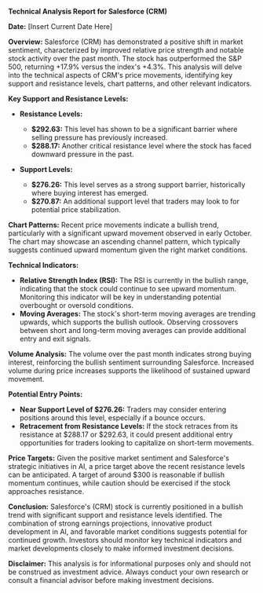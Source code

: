 **Technical Analysis Report for Salesforce (CRM)**

**Date:** [Insert Current Date Here]

**Overview:**
Salesforce (CRM) has demonstrated a positive shift in market sentiment, characterized by improved relative price strength and notable stock activity over the past month. The stock has outperformed the S&P 500, returning +17.9% versus the index's +4.3%. This analysis will delve into the technical aspects of CRM's price movements, identifying key support and resistance levels, chart patterns, and other relevant indicators.

**Key Support and Resistance Levels:**
- **Resistance Levels:**
  - **$292.63:** This level has shown to be a significant barrier where selling pressure has previously increased.
  - **$288.17:** Another critical resistance level where the stock has faced downward pressure in the past.

- **Support Levels:**
  - **$276.26:** This level serves as a strong support barrier, historically where buying interest has emerged.
  - **$270.87:** An additional support level that traders may look to for potential price stabilization.

**Chart Patterns:**
Recent price movements indicate a bullish trend, particularly with a significant upward movement observed in early October. The chart may showcase an ascending channel pattern, which typically suggests continued upward momentum given the right market conditions.

**Technical Indicators:**
- **Relative Strength Index (RSI):** The RSI is currently in the bullish range, indicating that the stock could continue to see upward momentum. Monitoring this indicator will be key in understanding potential overbought or oversold conditions.
- **Moving Averages:** The stock's short-term moving averages are trending upwards, which supports the bullish outlook. Observing crossovers between short and long-term moving averages can provide additional entry and exit signals.

**Volume Analysis:**
The volume over the past month indicates strong buying interest, reinforcing the bullish sentiment surrounding Salesforce. Increased volume during price increases supports the likelihood of sustained upward movement.

**Potential Entry Points:**
- **Near Support Level of $276.26:** Traders may consider entering positions around this level, especially if a bounce occurs.
- **Retracement from Resistance Levels:** If the stock retraces from its resistance at $288.17 or $292.63, it could present additional entry opportunities for traders looking to capitalize on short-term movements.

**Price Targets:**
Given the positive market sentiment and Salesforce's strategic initiatives in AI, a price target above the recent resistance levels can be anticipated. A target of around $300 is reasonable if bullish momentum continues, while caution should be exercised if the stock approaches resistance.

**Conclusion:**
Salesforce's (CRM) stock is currently positioned in a bullish trend with significant support and resistance levels identified. The combination of strong earnings projections, innovative product development in AI, and favorable market conditions suggests potential for continued growth. Investors should monitor key technical indicators and market developments closely to make informed investment decisions.

**Disclaimer:** This analysis is for informational purposes only and should not be construed as investment advice. Always conduct your own research or consult a financial advisor before making investment decisions.